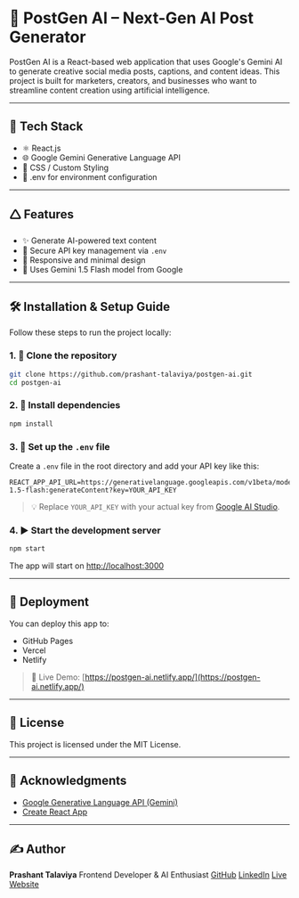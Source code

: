 # 🚀 PostGen AI – Next-Gen AI Post Generator

PostGen AI is a React-based web application that uses Google's Gemini AI to generate creative social media posts, captions, and content ideas. This project is built for marketers, creators, and businesses who want to streamline content creation using artificial intelligence.

---

## 🧰 Tech Stack

* ⚛️ React.js
* 🌐 Google Gemini Generative Language API
* 💅 CSS / Custom Styling
* 🔐 .env for environment configuration

---

## 🛆 Features

* ✨ Generate AI-powered text content
* 🔑 Secure API key management via `.env`
* 📱 Responsive and minimal design
* 🧠 Uses Gemini 1.5 Flash model from Google

---

## 🛠️ Installation & Setup Guide

Follow these steps to run the project locally:

### 1. 📅 Clone the repository

```bash
git clone https://github.com/prashant-talaviya/postgen-ai.git
cd postgen-ai
```

### 2. 📆 Install dependencies

```bash
npm install
```

### 3. 🔐 Set up the `.env` file

Create a `.env` file in the root directory and add your API key like this:

```env
REACT_APP_API_URL=https://generativelanguage.googleapis.com/v1beta/models/gemini-1.5-flash:generateContent?key=YOUR_API_KEY
```

> 💡 Replace `YOUR_API_KEY` with your actual key from [Google AI Studio](https://makersuite.google.com/app).

### 4. ▶️ Start the development server

```bash
npm start
```

The app will start on [http://localhost:3000](http://localhost:3000)

---

## 🚀 Deployment

You can deploy this app to:

* GitHub Pages
* Vercel
* Netlify

> 🔗 Live Demo: [https://postgen-ai.netlify.app/](https://postgen-ai.netlify.app/)

---

## 📝 License

This project is licensed under the MIT License.

---

## 🙌 Acknowledgments

* [Google Generative Language API (Gemini)](https://ai.google.dev/)
* [Create React App](https://create-react-app.dev/)

---

## ✍️ Author

**Prashant Talaviya**
Frontend Developer & AI Enthusiast
[GitHub](https://github.com/prashant-talaviya)
[LinkedIn](https://www.linkedin.com/in/prashant-talaviya/)
[Live Website](https://postgen-ai.netlify.app/)
